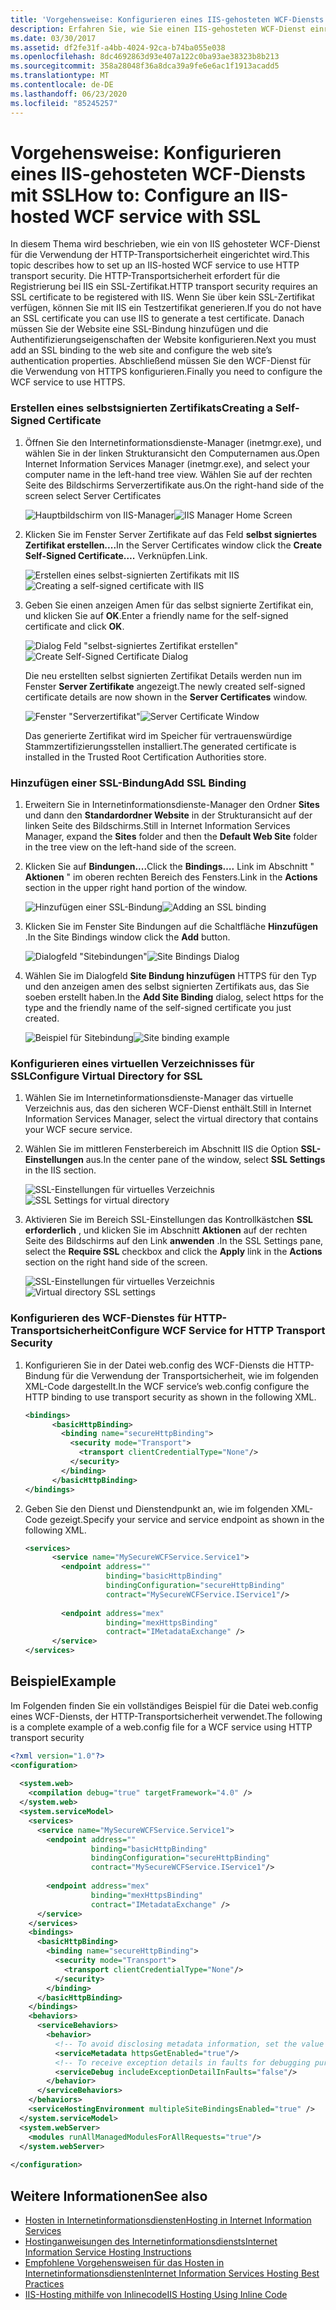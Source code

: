 ```yaml
---
title: 'Vorgehensweise: Konfigurieren eines IIS-gehosteten WCF-Diensts mit SSL'
description: Erfahren Sie, wie Sie einen IIS-gehosteten WCF-Dienst einrichten, um die HTTP-Transportsicherheit zu verwenden. hierfür ist ein Zertifikat erforderlich, das bei IIS registriert ist.
ms.date: 03/30/2017
ms.assetid: df2fe31f-a4bb-4024-92ca-b74ba055e038
ms.openlocfilehash: 8dc4692863d93e407a122c0ba93ae38323b8b213
ms.sourcegitcommit: 358a28048f36a8dca39a9fe6e6ac1f1913acadd5
ms.translationtype: MT
ms.contentlocale: de-DE
ms.lasthandoff: 06/23/2020
ms.locfileid: "85245257"
---
```

# <a name="how-to-configure-an-iis-hosted-wcf-service-with-ssl"></a><span data-ttu-id="dc61b-103">Vorgehensweise: Konfigurieren eines IIS-gehosteten WCF-Diensts mit SSL</span><span class="sxs-lookup"><span data-stu-id="dc61b-103">How to: Configure an IIS-hosted WCF service with SSL</span></span>
<span data-ttu-id="dc61b-104">In diesem Thema wird beschrieben, wie ein von IIS gehosteter WCF-Dienst für die Verwendung der HTTP-Transportsicherheit eingerichtet wird.</span><span class="sxs-lookup"><span data-stu-id="dc61b-104">This topic describes how to set up an IIS-hosted WCF service to use HTTP transport security.</span></span> <span data-ttu-id="dc61b-105">Die HTTP-Transportsicherheit erfordert für die Registrierung bei IIS ein SSL-Zertifikat.</span><span class="sxs-lookup"><span data-stu-id="dc61b-105">HTTP transport security requires an SSL certificate to be registered with IIS.</span></span> <span data-ttu-id="dc61b-106">Wenn Sie über kein SSL-Zertifikat verfügen, können Sie mit IIS ein Testzertifikat generieren.</span><span class="sxs-lookup"><span data-stu-id="dc61b-106">If you do not have an SSL certificate you can use IIS to generate a test certificate.</span></span> <span data-ttu-id="dc61b-107">Danach müssen Sie der Website eine SSL-Bindung hinzufügen und die Authentifizierungseigenschaften der Website konfigurieren.</span><span class="sxs-lookup"><span data-stu-id="dc61b-107">Next you must add an SSL binding to the web site and configure the web site’s authentication properties.</span></span> <span data-ttu-id="dc61b-108">Abschließend müssen Sie den WCF-Dienst für die Verwendung von HTTPS konfigurieren.</span><span class="sxs-lookup"><span data-stu-id="dc61b-108">Finally you need to configure the WCF service to use HTTPS.</span></span>  
  
### <a name="creating-a-self-signed-certificate"></a><span data-ttu-id="dc61b-109">Erstellen eines selbstsignierten Zertifikats</span><span class="sxs-lookup"><span data-stu-id="dc61b-109">Creating a Self-Signed Certificate</span></span>  
  
1. <span data-ttu-id="dc61b-110">Öffnen Sie den Internetinformationsdienste-Manager (inetmgr.exe), und wählen Sie in der linken Strukturansicht den Computernamen aus.</span><span class="sxs-lookup"><span data-stu-id="dc61b-110">Open Internet Information Services Manager (inetmgr.exe), and select your computer name in the left-hand tree view.</span></span> <span data-ttu-id="dc61b-111">Wählen Sie auf der rechten Seite des Bildschirms Serverzertifikate aus.</span><span class="sxs-lookup"><span data-stu-id="dc61b-111">On the right-hand side of the screen select Server Certificates</span></span>  
  
     <span data-ttu-id="dc61b-112">![Hauptbildschirm von IIS-Manager](media/mg-inetmgrhome.jpg "mg_INetMgrHome")</span><span class="sxs-lookup"><span data-stu-id="dc61b-112">![IIS Manager Home Screen](media/mg-inetmgrhome.jpg "mg_INetMgrHome")</span></span>  
  
2. <span data-ttu-id="dc61b-113">Klicken Sie im Fenster Server Zertifikate auf das Feld **selbst signiertes Zertifikat erstellen....**</span><span class="sxs-lookup"><span data-stu-id="dc61b-113">In the Server Certificates window click the **Create Self-Signed Certificate….**</span></span> <span data-ttu-id="dc61b-114">Verknüpfen.</span><span class="sxs-lookup"><span data-stu-id="dc61b-114">Link.</span></span>  
  
     <span data-ttu-id="dc61b-115">![Erstellen eines selbst&#45;signierten Zertifikats mit IIS](media/mg-createselfsignedcert.jpg "mg_CreateSelfSignedCert")</span><span class="sxs-lookup"><span data-stu-id="dc61b-115">![Creating a self&#45;signed certificate with IIS](media/mg-createselfsignedcert.jpg "mg_CreateSelfSignedCert")</span></span>  
  
3. <span data-ttu-id="dc61b-116">Geben Sie einen anzeigen Amen für das selbst signierte Zertifikat ein, und klicken Sie auf **OK**.</span><span class="sxs-lookup"><span data-stu-id="dc61b-116">Enter a friendly name for the self-signed certificate and click **OK**.</span></span>  
  
     <span data-ttu-id="dc61b-117">![Dialog Feld "selbst&#45;signiertes Zertifikat erstellen"](media/mg-mycert.jpg "mg_MyCert")</span><span class="sxs-lookup"><span data-stu-id="dc61b-117">![Create Self&#45;Signed Certificate Dialog](media/mg-mycert.jpg "mg_MyCert")</span></span>  
  
     <span data-ttu-id="dc61b-118">Die neu erstellten selbst signierten Zertifikat Details werden nun im Fenster **Server Zertifikate** angezeigt.</span><span class="sxs-lookup"><span data-stu-id="dc61b-118">The newly created self-signed certificate details are now shown in the **Server Certificates** window.</span></span>  
  
     <span data-ttu-id="dc61b-119">![Fenster "Serverzertifikat"](media/mg-servercertificatewindow.jpg "mg_ServerCertificateWindow")</span><span class="sxs-lookup"><span data-stu-id="dc61b-119">![Server Certificate Window](media/mg-servercertificatewindow.jpg "mg_ServerCertificateWindow")</span></span>  
  
     <span data-ttu-id="dc61b-120">Das generierte Zertifikat wird im Speicher für vertrauenswürdige Stammzertifizierungsstellen installiert.</span><span class="sxs-lookup"><span data-stu-id="dc61b-120">The generated certificate is installed in the Trusted Root Certification Authorities store.</span></span>  
  
### <a name="add-ssl-binding"></a><span data-ttu-id="dc61b-121">Hinzufügen einer SSL-Bindung</span><span class="sxs-lookup"><span data-stu-id="dc61b-121">Add SSL Binding</span></span>  
  
1. <span data-ttu-id="dc61b-122">Erweitern Sie in Internetinformationsdienste-Manager den Ordner **Sites** und dann den **Standardordner Website** in der Strukturansicht auf der linken Seite des Bildschirms.</span><span class="sxs-lookup"><span data-stu-id="dc61b-122">Still in Internet Information Services Manager, expand the **Sites** folder and then the **Default Web Site** folder in the tree view on the left-hand side of the screen.</span></span>  
  
2. <span data-ttu-id="dc61b-123">Klicken Sie auf **Bindungen....**</span><span class="sxs-lookup"><span data-stu-id="dc61b-123">Click the **Bindings….**</span></span> <span data-ttu-id="dc61b-124">Link im Abschnitt " **Aktionen** " im oberen rechten Bereich des Fensters.</span><span class="sxs-lookup"><span data-stu-id="dc61b-124">Link in the **Actions** section in the upper right hand portion of the window.</span></span>  
  
     <span data-ttu-id="dc61b-125">![Hinzufügen einer SSL-Bindung](media/mg-addsslbinding.jpg "mg_AddSSLBinding")</span><span class="sxs-lookup"><span data-stu-id="dc61b-125">![Adding an SSL binding](media/mg-addsslbinding.jpg "mg_AddSSLBinding")</span></span>  
  
3. <span data-ttu-id="dc61b-126">Klicken Sie im Fenster Site Bindungen auf die Schaltfläche **Hinzufügen** .</span><span class="sxs-lookup"><span data-stu-id="dc61b-126">In the Site Bindings window click the **Add** button.</span></span>  
  
     <span data-ttu-id="dc61b-127">![Dialogfeld "Sitebindungen"](media/mg-sitebindingsdialog.jpg "mg_SiteBindingsDialog")</span><span class="sxs-lookup"><span data-stu-id="dc61b-127">![Site Bindings Dialog](media/mg-sitebindingsdialog.jpg "mg_SiteBindingsDialog")</span></span>  
  
4. <span data-ttu-id="dc61b-128">Wählen Sie im Dialogfeld **Site Bindung hinzufügen** HTTPS für den Typ und den anzeigen amen des selbst signierten Zertifikats aus, das Sie soeben erstellt haben.</span><span class="sxs-lookup"><span data-stu-id="dc61b-128">In the **Add Site Binding** dialog, select https for the type and the friendly name of the self-signed certificate you just created.</span></span>  
  
     <span data-ttu-id="dc61b-129">![Beispiel für Sitebindung](media/mg-mycertbinding.jpg "mg_MyCertBinding")</span><span class="sxs-lookup"><span data-stu-id="dc61b-129">![Site binding example](media/mg-mycertbinding.jpg "mg_MyCertBinding")</span></span>  
  
### <a name="configure-virtual-directory-for-ssl"></a><span data-ttu-id="dc61b-130">Konfigurieren eines virtuellen Verzeichnisses für SSL</span><span class="sxs-lookup"><span data-stu-id="dc61b-130">Configure Virtual Directory for SSL</span></span>  
  
1. <span data-ttu-id="dc61b-131">Wählen Sie im Internetinformationsdienste-Manager das virtuelle Verzeichnis aus, das den sicheren WCF-Dienst enthält.</span><span class="sxs-lookup"><span data-stu-id="dc61b-131">Still in Internet Information Services Manager, select the virtual directory that contains your WCF secure service.</span></span>  
  
2. <span data-ttu-id="dc61b-132">Wählen Sie im mittleren Fensterbereich im Abschnitt IIS die Option **SSL-Einstellungen** aus.</span><span class="sxs-lookup"><span data-stu-id="dc61b-132">In the center pane of the window, select **SSL Settings** in the IIS section.</span></span>  
  
     <span data-ttu-id="dc61b-133">![SSL-Einstellungen für virtuelles Verzeichnis](media/mg-sslsettingsforvdir.jpg "mg_SSLSettingsForVDir")</span><span class="sxs-lookup"><span data-stu-id="dc61b-133">![SSL Settings for virtual directory](media/mg-sslsettingsforvdir.jpg "mg_SSLSettingsForVDir")</span></span>  
  
3. <span data-ttu-id="dc61b-134">Aktivieren Sie im Bereich SSL-Einstellungen das Kontrollkästchen **SSL erforderlich** , und klicken Sie im Abschnitt **Aktionen** auf der rechten Seite des Bildschirms auf den Link **anwenden** .</span><span class="sxs-lookup"><span data-stu-id="dc61b-134">In the SSL Settings pane, select the **Require SSL** checkbox and click the **Apply** link in the **Actions** section on the right hand side of the screen.</span></span>  
  
     <span data-ttu-id="dc61b-135">![SSL-Einstellungen für virtuelles Verzeichnis](media/mg-vdirsslsettings.JPG "mg_VDirSSLSettings")</span><span class="sxs-lookup"><span data-stu-id="dc61b-135">![Virtual directory SSL settings](media/mg-vdirsslsettings.JPG "mg_VDirSSLSettings")</span></span>  
  
### <a name="configure-wcf-service-for-http-transport-security"></a><span data-ttu-id="dc61b-136">Konfigurieren des WCF-Dienstes für HTTP-Transportsicherheit</span><span class="sxs-lookup"><span data-stu-id="dc61b-136">Configure WCF Service for HTTP Transport Security</span></span>  
  
1. <span data-ttu-id="dc61b-137">Konfigurieren Sie in der Datei web.config des WCF-Diensts die HTTP-Bindung für die Verwendung der Transportsicherheit, wie im folgenden XML-Code dargestellt.</span><span class="sxs-lookup"><span data-stu-id="dc61b-137">In the WCF service’s web.config configure the HTTP binding to use transport security as shown in the following XML.</span></span>  
  
    ```xml  
    <bindings>  
          <basicHttpBinding>  
            <binding name="secureHttpBinding">  
              <security mode="Transport">  
                <transport clientCredentialType="None"/>  
              </security>  
            </binding>  
          </basicHttpBinding>  
    </bindings>  
    ```  
  
2. <span data-ttu-id="dc61b-138">Geben Sie den Dienst und Dienstendpunkt an, wie im folgenden XML-Code gezeigt.</span><span class="sxs-lookup"><span data-stu-id="dc61b-138">Specify your service and service endpoint as shown in the following XML.</span></span>  
  
    ```xml  
    <services>  
          <service name="MySecureWCFService.Service1">  
            <endpoint address=""  
                      binding="basicHttpBinding"  
                      bindingConfiguration="secureHttpBinding"  
                      contract="MySecureWCFService.IService1"/>  
  
            <endpoint address="mex"  
                      binding="mexHttpsBinding"  
                      contract="IMetadataExchange" />  
          </service>  
    </services>  
    ```  
  
## <a name="example"></a><span data-ttu-id="dc61b-139">Beispiel</span><span class="sxs-lookup"><span data-stu-id="dc61b-139">Example</span></span>  
 <span data-ttu-id="dc61b-140">Im Folgenden finden Sie ein vollständiges Beispiel für die Datei web.config eines WCF-Diensts, der HTTP-Transportsicherheit verwendet.</span><span class="sxs-lookup"><span data-stu-id="dc61b-140">The following is a complete example of a web.config file for a WCF service using HTTP transport security</span></span>  
  
```xml  
<?xml version="1.0"?>  
<configuration>  
  
  <system.web>  
    <compilation debug="true" targetFramework="4.0" />  
  </system.web>  
  <system.serviceModel>  
    <services>  
      <service name="MySecureWCFService.Service1">  
        <endpoint address=""  
                  binding="basicHttpBinding"  
                  bindingConfiguration="secureHttpBinding"  
                  contract="MySecureWCFService.IService1"/>  
  
        <endpoint address="mex"  
                  binding="mexHttpsBinding"  
                  contract="IMetadataExchange" />  
      </service>  
    </services>  
    <bindings>  
      <basicHttpBinding>  
        <binding name="secureHttpBinding">  
          <security mode="Transport">  
            <transport clientCredentialType="None"/>  
          </security>  
        </binding>  
      </basicHttpBinding>  
    </bindings>  
    <behaviors>  
      <serviceBehaviors>  
        <behavior>  
          <!-- To avoid disclosing metadata information, set the value below to false and remove the metadata endpoint above before deployment -->  
          <serviceMetadata httpsGetEnabled="true"/>  
          <!-- To receive exception details in faults for debugging purposes, set the value below to true.  Set to false before deployment to avoid disclosing exception information -->  
          <serviceDebug includeExceptionDetailInFaults="false"/>  
        </behavior>  
      </serviceBehaviors>  
    </behaviors>  
    <serviceHostingEnvironment multipleSiteBindingsEnabled="true" />  
  </system.serviceModel>  
  <system.webServer>  
    <modules runAllManagedModulesForAllRequests="true"/>  
  </system.webServer>  
  
</configuration>  
```  
  
## <a name="see-also"></a><span data-ttu-id="dc61b-141">Weitere Informationen</span><span class="sxs-lookup"><span data-stu-id="dc61b-141">See also</span></span>

- [<span data-ttu-id="dc61b-142">Hosten in Internetinformationsdiensten</span><span class="sxs-lookup"><span data-stu-id="dc61b-142">Hosting in Internet Information Services</span></span>](hosting-in-internet-information-services.md)
- [<span data-ttu-id="dc61b-143">Hostinganweisungen des Internetinformationsdiensts</span><span class="sxs-lookup"><span data-stu-id="dc61b-143">Internet Information Service Hosting Instructions</span></span>](../samples/internet-information-service-hosting-instructions.md)
- [<span data-ttu-id="dc61b-144">Empfohlene Vorgehensweisen für das Hosten in Internetinformationsdiensten</span><span class="sxs-lookup"><span data-stu-id="dc61b-144">Internet Information Services Hosting Best Practices</span></span>](internet-information-services-hosting-best-practices.md)
- [<span data-ttu-id="dc61b-145">IIS-Hosting mithilfe von Inlinecode</span><span class="sxs-lookup"><span data-stu-id="dc61b-145">IIS Hosting Using Inline Code</span></span>](../samples/iis-hosting-using-inline-code.md)
